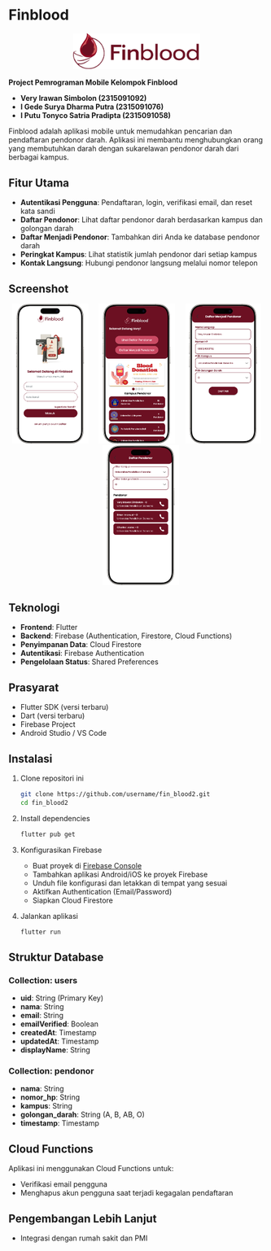 # Finblood

<p align="center">
  <img src="assets/logofinblood/logomaroon.png" alt="Finblood Logo" width="250">
</p>

**Project Pemrograman Mobile Kelompok Finblood**

- **Very Irawan Simbolon (2315091092)**
- **I Gede Surya Dharma Putra (2315091076)**
- **I Putu Tonyco Satria Pradipta (2315091058)**

Finblood adalah aplikasi mobile untuk memudahkan pencarian dan pendaftaran pendonor darah. Aplikasi ini membantu menghubungkan orang yang membutuhkan darah dengan sukarelawan pendonor darah dari berbagai kampus.

## Fitur Utama

- **Autentikasi Pengguna**: Pendaftaran, login, verifikasi email, dan reset kata sandi
- **Daftar Pendonor**: Lihat daftar pendonor darah berdasarkan kampus dan golongan darah
- **Daftar Menjadi Pendonor**: Tambahkan diri Anda ke database pendonor darah
- **Peringkat Kampus**: Lihat statistik jumlah pendonor dari setiap kampus
- **Kontak Langsung**: Hubungi pendonor langsung melalui nomor telepon

## Screenshot

<p align="center">
  <img src="assets/images/ss1.png" alt="Login Screen" width="150">
  &nbsp;&nbsp;&nbsp;
  <img src="assets/images/ss2.png" alt="Home Screen" width="150">
  &nbsp;&nbsp;&nbsp;
  <img src="assets/images/ss3.png" alt="Donor Register Screen" width="150">
  &nbsp;&nbsp;&nbsp;
  <img src="assets/images/ss4.png" alt="Donor List Screen" width="150">
</p>

## Teknologi

- **Frontend**: Flutter
- **Backend**: Firebase (Authentication, Firestore, Cloud Functions)
- **Penyimpanan Data**: Cloud Firestore
- **Autentikasi**: Firebase Authentication
- **Pengelolaan Status**: Shared Preferences

## Prasyarat

- Flutter SDK (versi terbaru)
- Dart (versi terbaru)
- Firebase Project
- Android Studio / VS Code

## Instalasi

1. Clone repositori ini
   ```bash
   git clone https://github.com/username/fin_blood2.git
   cd fin_blood2
   ```

2. Install dependencies
   ```bash
   flutter pub get
   ```

3. Konfigurasikan Firebase
   - Buat proyek di [Firebase Console](https://console.firebase.google.com/)
   - Tambahkan aplikasi Android/iOS ke proyek Firebase
   - Unduh file konfigurasi dan letakkan di tempat yang sesuai
   - Aktifkan Authentication (Email/Password)
   - Siapkan Cloud Firestore

4. Jalankan aplikasi
   ```bash
   flutter run
   ```

## Struktur Database

### Collection: users
- **uid**: String (Primary Key)
- **nama**: String
- **email**: String
- **emailVerified**: Boolean
- **createdAt**: Timestamp
- **updatedAt**: Timestamp
- **displayName**: String

### Collection: pendonor
- **nama**: String
- **nomor_hp**: String
- **kampus**: String
- **golongan_darah**: String (A, B, AB, O)
- **timestamp**: Timestamp

## Cloud Functions

Aplikasi ini menggunakan Cloud Functions untuk:
- Verifikasi email pengguna
- Menghapus akun pengguna saat terjadi kegagalan pendaftaran

## Pengembangan Lebih Lanjut

- Integrasi dengan rumah sakit dan PMI
